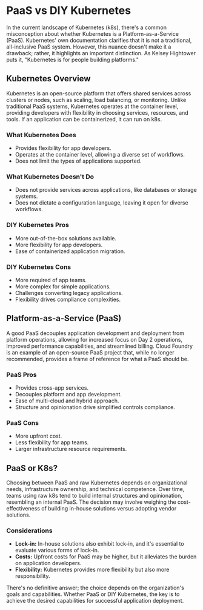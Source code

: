 # PaaS vs DIY Kubernetes

In the current landscape of Kubernetes (k8s), there's a common misconception about whether Kubernetes is a Platform-as-a-Service (PaaS). Kubernetes' own documentation clarifies that it is not a traditional, all-inclusive PaaS system. However, this nuance doesn't make it a drawback; rather, it highlights an important distinction. As Kelsey Hightower puts it, "Kubernetes is for people building platforms."

## Kubernetes Overview

Kubernetes is an open-source platform that offers shared services across clusters or nodes, such as scaling, load balancing, or monitoring. Unlike traditional PaaS systems, Kubernetes operates at the container level, providing developers with flexibility in choosing services, resources, and tools. If an application can be containerized, it can run on k8s.

### What Kubernetes Does

- Provides flexibility for app developers.
- Operates at the container level, allowing a diverse set of workflows.
- Does not limit the types of applications supported.

### What Kubernetes Doesn't Do

- Does not provide services across applications, like databases or storage systems.
- Does not dictate a configuration language, leaving it open for diverse workflows.

### DIY Kubernetes Pros

- More out-of-the-box solutions available.
- More flexibility for app developers.
- Ease of containerized application migration.

### DIY Kubernetes Cons

- More required of app teams.
- More complex for simple applications.
- Challenges converting legacy applications.
- Flexibility drives compliance complexities.

## Platform-as-a-Service (PaaS)

A good PaaS decouples application development and deployment from platform operations, allowing for increased focus on Day 2 operations, improved performance capabilities, and streamlined billing. Cloud Foundry is an example of an open-source PaaS project that, while no longer recommended, provides a frame of reference for what a PaaS should be.

### PaaS Pros

- Provides cross-app services.
- Decouples platform and app development.
- Ease of multi-cloud and hybrid approach.
- Structure and opinionation drive simplified controls compliance.

### PaaS Cons

- More upfront cost.
- Less flexibility for app teams.
- Larger infrastructure resource requirements.

## PaaS or K8s?

Choosing between PaaS and raw Kubernetes depends on organizational needs, infrastructure ownership, and technical competence. Over time, teams using raw k8s tend to build internal structures and opinionation, resembling an internal PaaS. The decision may involve weighing the cost-effectiveness of building in-house solutions versus adopting vendor solutions.

### Considerations

- **Lock-in:** In-house solutions also exhibit lock-in, and it's essential to evaluate various forms of lock-in.
- **Costs:** Upfront costs for PaaS may be higher, but it alleviates the burden on application developers.
- **Flexibility:** Kubernetes provides more flexibility but also more responsibility.

There's no definitive answer; the choice depends on the organization's goals and capabilities. Whether PaaS or DIY Kubernetes, the key is to achieve the desired capabilities for successful application deployment.